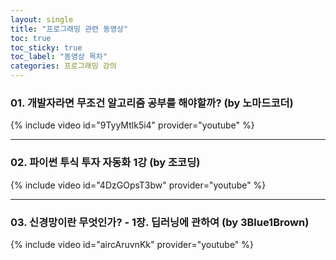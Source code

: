 ```yaml
---
layout: single
title: "프로그래밍 관련 동영상"
toc: true
toc_sticky: true
toc_label: "동영상 목차"
categories: 프로그래밍 강의
---
```


### 01. 개발자라면 무조건 알고리즘 공부를 해야할까? (by 노마드코더)
{% include video id="9TyyMtlk5i4" provider="youtube" %}
<hr>

### 02. 파이썬 투식 투자 자동화 1강 (by 조코딩)
{% include video id="4DzGOpsT3bw" provider="youtube" %}
<hr>

### 03. 신경망이란 무엇인가? - 1장. 딥러닝에 관하여 (by 3Blue1Brown)
{% include video id="aircAruvnKk" provider="youtube" %}

